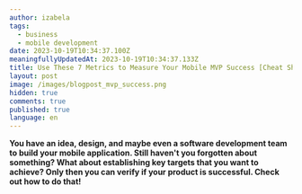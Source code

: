 ```yaml
---
author: izabela
tags:
  - business
  - mobile development
date: 2023-10-19T10:34:37.100Z
meaningfullyUpdatedAt: 2023-10-19T10:34:37.133Z
title: Use These 7 Metrics to Measure Your Mobile MVP Success [Cheat Sheet Included]
layout: post
image: /images/blogpost_mvp_success.png
hidden: true
comments: true
published: true
language: en
---
```

**You have an idea, design, and maybe even a software development team to build your mobile application. Still haven't you forgotten about something? What about establishing key targets that you want to achieve? Only then you can verify if your product is successful. Check out how to do that!**